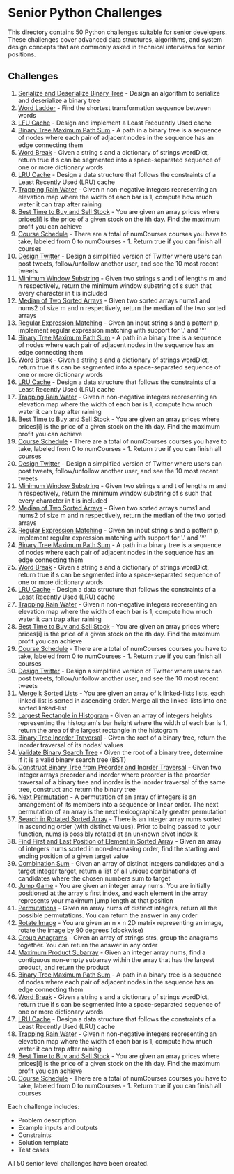 # Senior Python Challenges

This directory contains 50 Python challenges suitable for senior developers. These challenges cover advanced data structures, algorithms, and system design concepts that are commonly asked in technical interviews for senior positions.

## Challenges
1. [Serialize and Deserialize Binary Tree](challenge_001.py) - Design an algorithm to serialize and deserialize a binary tree
2. [Word Ladder](challenge_002.py) - Find the shortest transformation sequence between words
3. [LFU Cache](challenge_003.py) - Design and implement a Least Frequently Used cache
4. [Binary Tree Maximum Path Sum](challenge_004.py) - A path in a binary tree is a sequence of nodes where each pair of adjacent nodes in the sequence has an edge connecting them
5. [Word Break](challenge_005.py) - Given a string s and a dictionary of strings wordDict, return true if s can be segmented into a space-separated sequence of one or more dictionary words
6. [LRU Cache](challenge_006.py) - Design a data structure that follows the constraints of a Least Recently Used (LRU) cache
7. [Trapping Rain Water](challenge_007.py) - Given n non-negative integers representing an elevation map where the width of each bar is 1, compute how much water it can trap after raining
8. [Best Time to Buy and Sell Stock](challenge_008.py) - You are given an array prices where prices[i] is the price of a given stock on the ith day. Find the maximum profit you can achieve
9. [Course Schedule](challenge_009.py) - There are a total of numCourses courses you have to take, labeled from 0 to numCourses - 1. Return true if you can finish all courses
10. [Design Twitter](challenge_010.py) - Design a simplified version of Twitter where users can post tweets, follow/unfollow another user, and see the 10 most recent tweets
11. [Minimum Window Substring](challenge_011.py) - Given two strings s and t of lengths m and n respectively, return the minimum window substring of s such that every character in t is included
12. [Median of Two Sorted Arrays](challenge_012.py) - Given two sorted arrays nums1 and nums2 of size m and n respectively, return the median of the two sorted arrays
13. [Regular Expression Matching](challenge_013.py) - Given an input string s and a pattern p, implement regular expression matching with support for '.' and '*'
14. [Binary Tree Maximum Path Sum](challenge_014.py) - A path in a binary tree is a sequence of nodes where each pair of adjacent nodes in the sequence has an edge connecting them
15. [Word Break](challenge_015.py) - Given a string s and a dictionary of strings wordDict, return true if s can be segmented into a space-separated sequence of one or more dictionary words
16. [LRU Cache](challenge_016.py) - Design a data structure that follows the constraints of a Least Recently Used (LRU) cache
17. [Trapping Rain Water](challenge_017.py) - Given n non-negative integers representing an elevation map where the width of each bar is 1, compute how much water it can trap after raining
18. [Best Time to Buy and Sell Stock](challenge_018.py) - You are given an array prices where prices[i] is the price of a given stock on the ith day. Find the maximum profit you can achieve
19. [Course Schedule](challenge_019.py) - There are a total of numCourses courses you have to take, labeled from 0 to numCourses - 1. Return true if you can finish all courses
20. [Design Twitter](challenge_020.py) - Design a simplified version of Twitter where users can post tweets, follow/unfollow another user, and see the 10 most recent tweets
21. [Minimum Window Substring](challenge_021.py) - Given two strings s and t of lengths m and n respectively, return the minimum window substring of s such that every character in t is included
22. [Median of Two Sorted Arrays](challenge_022.py) - Given two sorted arrays nums1 and nums2 of size m and n respectively, return the median of the two sorted arrays
23. [Regular Expression Matching](challenge_023.py) - Given an input string s and a pattern p, implement regular expression matching with support for '.' and '*'
24. [Binary Tree Maximum Path Sum](challenge_024.py) - A path in a binary tree is a sequence of nodes where each pair of adjacent nodes in the sequence has an edge connecting them
25. [Word Break](challenge_025.py) - Given a string s and a dictionary of strings wordDict, return true if s can be segmented into a space-separated sequence of one or more dictionary words
26. [LRU Cache](challenge_026.py) - Design a data structure that follows the constraints of a Least Recently Used (LRU) cache
27. [Trapping Rain Water](challenge_027.py) - Given n non-negative integers representing an elevation map where the width of each bar is 1, compute how much water it can trap after raining
28. [Best Time to Buy and Sell Stock](challenge_028.py) - You are given an array prices where prices[i] is the price of a given stock on the ith day. Find the maximum profit you can achieve
29. [Course Schedule](challenge_029.py) - There are a total of numCourses courses you have to take, labeled from 0 to numCourses - 1. Return true if you can finish all courses
30. [Design Twitter](challenge_030.py) - Design a simplified version of Twitter where users can post tweets, follow/unfollow another user, and see the 10 most recent tweets
31. [Merge k Sorted Lists](challenge_031.py) - You are given an array of k linked-lists lists, each linked-list is sorted in ascending order. Merge all the linked-lists into one sorted linked-list
32. [Largest Rectangle in Histogram](challenge_032.py) - Given an array of integers heights representing the histogram's bar height where the width of each bar is 1, return the area of the largest rectangle in the histogram
33. [Binary Tree Inorder Traversal](challenge_033.py) - Given the root of a binary tree, return the inorder traversal of its nodes' values
34. [Validate Binary Search Tree](challenge_034.py) - Given the root of a binary tree, determine if it is a valid binary search tree (BST)
35. [Construct Binary Tree from Preorder and Inorder Traversal](challenge_035.py) - Given two integer arrays preorder and inorder where preorder is the preorder traversal of a binary tree and inorder is the inorder traversal of the same tree, construct and return the binary tree
36. [Next Permutation](challenge_036.py) - A permutation of an array of integers is an arrangement of its members into a sequence or linear order. The next permutation of an array is the next lexicographically greater permutation
37. [Search in Rotated Sorted Array](challenge_037.py) - There is an integer array nums sorted in ascending order (with distinct values). Prior to being passed to your function, nums is possibly rotated at an unknown pivot index k
38. [Find First and Last Position of Element in Sorted Array](challenge_038.py) - Given an array of integers nums sorted in non-decreasing order, find the starting and ending position of a given target value
39. [Combination Sum](challenge_039.py) - Given an array of distinct integers candidates and a target integer target, return a list of all unique combinations of candidates where the chosen numbers sum to target
40. [Jump Game](challenge_040.py) - You are given an integer array nums. You are initially positioned at the array's first index, and each element in the array represents your maximum jump length at that position
41. [Permutations](challenge_041.py) - Given an array nums of distinct integers, return all the possible permutations. You can return the answer in any order
42. [Rotate Image](challenge_042.py) - You are given an n x n 2D matrix representing an image, rotate the image by 90 degrees (clockwise)
43. [Group Anagrams](challenge_043.py) - Given an array of strings strs, group the anagrams together. You can return the answer in any order
44. [Maximum Product Subarray](challenge_044.py) - Given an integer array nums, find a contiguous non-empty subarray within the array that has the largest product, and return the product
45. [Binary Tree Maximum Path Sum](challenge_045.py) - A path in a binary tree is a sequence of nodes where each pair of adjacent nodes in the sequence has an edge connecting them
46. [Word Break](challenge_046.py) - Given a string s and a dictionary of strings wordDict, return true if s can be segmented into a space-separated sequence of one or more dictionary words
47. [LRU Cache](challenge_047.py) - Design a data structure that follows the constraints of a Least Recently Used (LRU) cache
48. [Trapping Rain Water](challenge_048.py) - Given n non-negative integers representing an elevation map where the width of each bar is 1, compute how much water it can trap after raining
49. [Best Time to Buy and Sell Stock](challenge_049.py) - You are given an array prices where prices[i] is the price of a given stock on the ith day. Find the maximum profit you can achieve
50. [Course Schedule](challenge_050.py) - There are a total of numCourses courses you have to take, labeled from 0 to numCourses - 1. Return true if you can finish all courses

Each challenge includes:
- Problem description
- Example inputs and outputs
- Constraints
- Solution template
- Test cases

All 50 senior level challenges have been created.